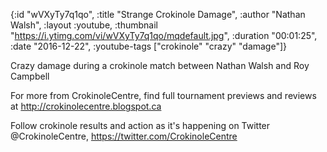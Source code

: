 {:id "wVXyTy7q1qo",
 :title "Strange Crokinole Damage",
 :author "Nathan Walsh",
 :layout :youtube,
 :thumbnail "https://i.ytimg.com/vi/wVXyTy7q1qo/mqdefault.jpg",
 :duration "00:01:25",
 :date "2016-12-22",
 :youtube-tags ["crokinole" "crazy" "damage"]}


Crazy damage during a crokinole match between Nathan Walsh and Roy Campbell

For more from CrokinoleCentre, find full tournament previews and reviews at http://crokinolecentre.blogspot.ca

Follow crokinole results and action as it's happening on Twitter @CrokinoleCentre, https://twitter.com/CrokinoleCentre
